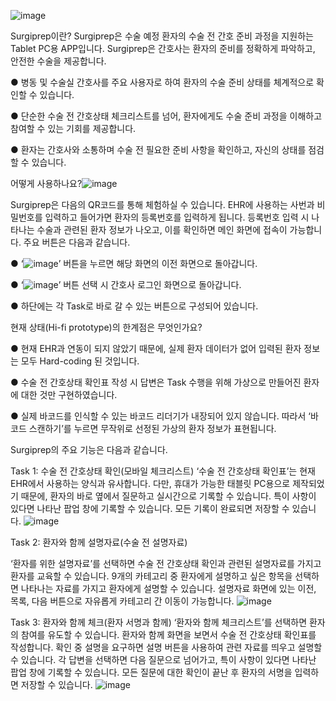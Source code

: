 ![image](https://github.com/user-attachments/assets/a9c52568-eb64-441b-991c-ca0598abfe2c)

Surgiprep이란?
Surgiprep은 수술 예정 환자의 수술 전 간호 준비 과정을 지원하는 Tablet PC용 APP입니다.
Surgiprep은 간호사는 환자의 준비를 정확하게 파악하고, 안전한 수술을 제공합니다.

●  병동 및 수술실 간호사를 주요 사용자로 하여 환자의 수술 준비 상태를 체계적으로 확인할 수 있습니다.

●  단순한 수술 전 간호상태 체크리스트를 넘어, 환자에게도 수술 준비 과정을 이해하고 참여할 수 있는 기회를 제공합니다.

●  환자는 간호사와 소통하며 수술 전 필요한 준비 사항을 확인하고, 자신의 상태를 점검할 수 있습니다.

어떻게 사용하나요?![image](https://github.com/user-attachments/assets/18d19fd1-4196-4e0a-9ab8-3dd8d74594a8)

Surgiprep은 다음의 QR코드를 통해 체험하실 수 있습니다.
EHR에 사용하는 사번과 비밀번호를 입력하고 들어가면 환자의 등록번호를 입력하게 됩니다. 등록번호 입력 시 나타나는 수술과 관련된 환자 정보가 나오고, 이를 확인하면 메인 화면에 접속이 가능합니다.
주요 버튼은 다음과 같습니다.

●  ‘![image](https://github.com/user-attachments/assets/7b0740ee-8cae-4a41-b1ce-4a42e33294a1)’ 버튼을 누르면 해당 화면의 이전 화면으로 돌아갑니다. 

● ‘![image](https://github.com/user-attachments/assets/8ccb7994-b254-437a-8fc5-7357cdc6d9cf)’ 버튼 선택 시 간호사 로그인 화면으로 돌아갑니다. 

● 하단에는 각 Task로 바로 갈 수 있는 버튼으로 구성되어 있습니다.

현재 상태(Hi-fi prototype)의 한계점은 무엇인가요?

●  현재 EHR과 연동이 되지 않았기 때문에, 실제 환자 데이터가 없어 입력된 환자 정보는 모두 Hard-coding 된 것입니다. 

●  수술 전 간호상태 확인표 작성 시 답변은 Task 수행을 위해 가상으로 만들어진 환자에 대한 것만 구현하였습니다. 

●  실제 바코드를 인식할 수 있는 바코드 리더기가 내장되어 있지 않습니다. 따라서 ‘바코드 스캔하기’를 누르면 무작위로 선정된 가상의 환자 정보가 표현됩니다. 



Surgiprep의 주요 기능은 다음과 같습니다.

Task 1: 수술 전 간호상태 확인(모바일 체크리스트)
 ‘수술 전 간호상태 확인표’는 현재 EHR에서 사용하는 양식과 유사합니다. 다만, 휴대가 가능한 태블릿 PC용으로 제작되었기 때문에, 환자의 바로 옆에서 질문하고 실시간으로 기록할 수 있습니다. 특이 사항이 있다면 나타난 팝업 창에 기록할 수 있습니다. 모든 기록이 완료되면 저장할 수 있습니다.
 ![image](https://github.com/user-attachments/assets/02547cef-d914-4009-8490-9a5b4b6202bb)



 Task 2: 환자와 함께 설명자료(수술 전 설명자료)

 ‘환자를 위한 설명자료’를 선택하면 수술 전 간호상태 확인과 관련된 설명자료를 가지고 환자를 교육할 수 있습니다. 9개의 카테고리 중 환자에게 설명하고 싶은 항목을 선택하면 나타나는 자료를 가지고 환자에게 설명할 수 있습니다. 설명자료 화면에 있는 이전, 목록, 다음 버튼으로 자유롭게 카테고리 간 이동이 가능합니다.
 ![image](https://github.com/user-attachments/assets/52e6a242-4e7c-47ef-8d11-b6a6d23ac701)


 Task 3: 환자와 함께 체크(환자 서명과 함께)
 ‘환자와 함께 체크리스트’를 선택하면 환자의 참여를 유도할 수 있습니다. 환자와 함께 화면을 보면서 수술 전 간호상태 확인표를 작성합니다. 확인 중 설명을 요구하면 설명 버튼을 사용하여 관련 자료를 띄우고 설명할 수 있습니다. 각 답변을 선택하면 다음 질문으로 넘어가고, 특이 사항이 있다면 나타난 팝업 창에 기록할 수 있습니다. 모든 질문에 대한 확인이 끝난 후 환자의 서명을 입력하면 저장할 수 있습니다.
 ![image](https://github.com/user-attachments/assets/bbd1d175-0d42-40ee-ac2a-2da522d9dda7)

